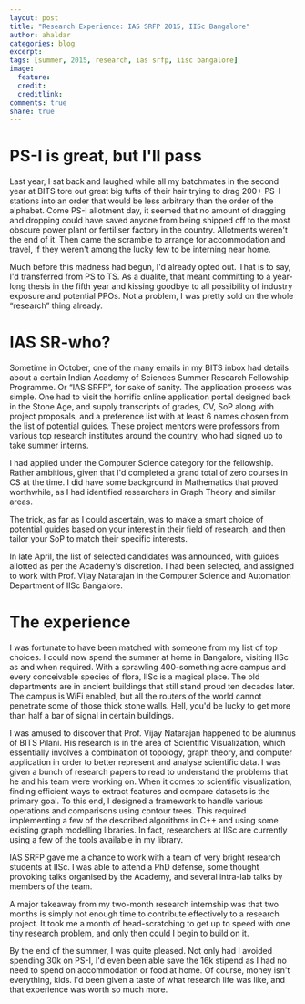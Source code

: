 ```yaml
---
layout: post
title: "Research Experience: IAS SRFP 2015, IISc Bangalore"
author: ahaldar
categories: blog
excerpt:
tags: [summer, 2015, research, ias srfp, iisc bangalore]
image:
  feature:
  credit: 
  creditlink: 
comments: true
share: true
---
```



# PS-I is great, but I'll pass
Last year, I sat back and laughed while all my batchmates in the second year at BITS tore out great big tufts of their hair trying to drag 200+ PS-I stations into an order that would be less arbitrary than the order of the alphabet. Come PS-I allotment day, it seemed that no amount of dragging and dropping could have saved anyone from being shipped off to the most obscure power plant or fertiliser factory in the country. Allotments weren't the end of it. Then came the scramble to arrange for accommodation and travel, if they weren't among the lucky few to be interning near home.

Much before this madness had begun, I'd already opted out. That is to say, I'd transferred from PS to TS. As a dualite, that meant committing to a year-long thesis in the fifth year and kissing goodbye to all possibility of industry exposure and potential PPOs. Not a problem, I was pretty sold on the whole “research” thing already.

# IAS SR-who?
Sometime in October, one of the many emails in my BITS inbox had details about a certain  Indian Academy of Sciences Summer Research Fellowship Programme. Or “IAS SRFP”, for sake of sanity. The application process was simple. One had to visit the horrific online application portal designed back in the Stone Age, and supply transcripts of grades, CV, SoP along with project proposals, and a preference list with at least 6 names chosen from the list of potential guides. These project mentors were professors from various top research institutes around the country, who had signed up to take summer interns.

I had applied under the Computer Science category for the fellowship. Rather ambitious, given that I'd completed a grand total of zero courses in CS at the time. I did have some background in Mathematics that proved worthwhile, as I had identified researchers in Graph Theory and similar areas.

The trick, as far as I could ascertain, was to make a smart choice of potential guides based on your interest in their field of research, and then tailor your SoP to match their specific interests.

In late April, the list of selected candidates was announced, with guides allotted as per the Academy's discretion. I had been selected, and assigned to work with Prof. Vijay Natarajan in the Computer Science and Automation Department of IISc Bangalore.

# The experience
I was fortunate to have been matched with someone from my list of top choices. I could now spend the summer at home in Bangalore, visiting IISc as and when required. With a sprawling 400-something acre campus and every conceivable species of flora, IISc is a magical place. The old departments are in ancient buildings that still stand proud ten decades later. The campus is WiFi enabled, but all the routers of the world cannot penetrate some of those thick stone walls. Hell, you'd be lucky to get more than half a bar of signal in certain buildings.

I was amused to discover that Prof. Vijay Natarajan happened to be alumnus of BITS Pilani. His research is in the area of Scientific Visualization, which essentially involves a combination of topology, graph theory, and computer application in order to better represent and analyse scientific data. I was given a bunch of research papers to read to understand the problems that he and his team were working on. When it comes to scientific visualization, finding efficient ways to extract features and compare datasets is the primary goal. To this end, I designed a framework to handle various operations and comparisons using contour trees. This required implementing a few of the described algorithms in C++ and using some existing graph modelling libraries. In fact, researchers at IISc are currently using a few of the tools available in my library.

IAS SRFP gave me a chance to work with a team of very bright research students at IISc. I was able to attend a PhD defense, some thought provoking talks organised by the Academy, and several intra-lab talks by members of the team.

A major takeaway from my two-month research internship was that two months is simply not enough time to contribute effectively to a research project. It took me a month of head-scratching to get up to speed with one tiny research problem, and only then could I begin to build on it.

By the end of the summer, I was quite pleased. Not only had I avoided spending 30k on PS-I, I'd even been able save the 16k stipend as I had no need to spend on accommodation or food at home. Of course, money isn't everything, kids. I'd been given a taste of what research life was like, and that experience was worth so much more.
